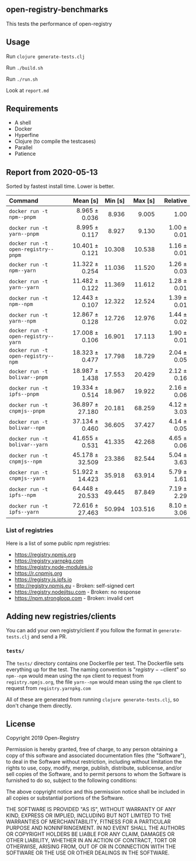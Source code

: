 ## open-registry-benchmarks

This tests the performance of open-registry

## Usage

Run `clojure generate-tests.clj`

Run `./build.sh`

Run `./run.sh`

Look at `report.md`

## Requirements

- A shell
- Docker
- Hyperfine
- Clojure (to compile the testcases)
- Parallel
- Patience

<!-- REPORT -->
## Report from 2020-05-13

Sorted by fastest install time. Lower is better.


| Command | Mean [s] | Min [s] | Max [s] | Relative |
|:---|---:|---:|---:|---:|
| `docker run -t npm--pnpm` | 8.965 ± 0.036 | 8.936 | 9.005 | 1.00 |
| `docker run -t yarn--pnpm` | 8.995 ± 0.117 | 8.927 | 9.130 | 1.00 ± 0.01 |
| `docker run -t open-registry--pnpm` | 10.401 ± 0.121 | 10.308 | 10.538 | 1.16 ± 0.01 |
| `docker run -t npm--yarn` | 11.322 ± 0.254 | 11.036 | 11.520 | 1.26 ± 0.03 |
| `docker run -t yarn--yarn` | 11.482 ± 0.122 | 11.369 | 11.612 | 1.28 ± 0.01 |
| `docker run -t npm--npm` | 12.443 ± 0.107 | 12.322 | 12.524 | 1.39 ± 0.01 |
| `docker run -t yarn--npm` | 12.867 ± 0.128 | 12.726 | 12.976 | 1.44 ± 0.02 |
| `docker run -t open-registry--yarn` | 17.008 ± 0.106 | 16.901 | 17.113 | 1.90 ± 0.01 |
| `docker run -t open-registry--npm` | 18.323 ± 0.477 | 17.798 | 18.729 | 2.04 ± 0.05 |
| `docker run -t bolivar--pnpm` | 18.987 ± 1.438 | 17.553 | 20.429 | 2.12 ± 0.16 |
| `docker run -t ipfs--pnpm` | 19.334 ± 0.514 | 18.967 | 19.922 | 2.16 ± 0.06 |
| `docker run -t cnpmjs--pnpm` | 36.897 ± 27.180 | 20.181 | 68.259 | 4.12 ± 3.03 |
| `docker run -t bolivar--npm` | 37.134 ± 0.460 | 36.605 | 37.427 | 4.14 ± 0.05 |
| `docker run -t bolivar--yarn` | 41.655 ± 0.531 | 41.335 | 42.268 | 4.65 ± 0.06 |
| `docker run -t cnpmjs--npm` | 45.178 ± 32.509 | 23.386 | 82.544 | 5.04 ± 3.63 |
| `docker run -t cnpmjs--yarn` | 51.922 ± 14.423 | 35.918 | 63.914 | 5.79 ± 1.61 |
| `docker run -t ipfs--npm` | 64.448 ± 20.533 | 49.445 | 87.849 | 7.19 ± 2.29 |
| `docker run -t ipfs--yarn` | 72.616 ± 27.463 | 50.994 | 103.516 | 8.10 ± 3.06 |
<!-- REPORT_END -->

### List of registries

Here is a list of some public npm registries:

- https://registry.npmjs.org
- https://registry.yarnpkg.com
- https://registry.node-modules.io
- https://r.cnpmjs.org
- https://registry.js.ipfs.io
- http://registry.npmjs.eu - Broken: self-signed cert
- https://registry.nodejitsu.com - Broken: no response
- https://npm.strongloop.com - Broken: invalid cert

## Adding new registries/clients

You can add your own registry/client if you follow the format in
`generate-tests.clj` and send a PR.

### `tests/`

The `tests/` directory contains one Dockerfile per test. The Dockerfile
sets everything up for the test. The naming convention is "$registry--$client"
so `npm--npm` would mean using the `npm` client to request from `registry.npmjs.org`,
the file `yarn--npm` would mean using the `npm` client to request from `registry.yarnpkg.com`

All of these are generated from running `clojure generate-tests.clj`, so don't
change them directly.

## License

Copyright 2019 Open-Registry

Permission is hereby granted, free of charge, to any person obtaining a copy of this software and associated documentation files (the "Software"), to deal in the Software without restriction, including without limitation the rights to use, copy, modify, merge, publish, distribute, sublicense, and/or sell copies of the Software, and to permit persons to whom the Software is furnished to do so, subject to the following conditions:

The above copyright notice and this permission notice shall be included in all copies or substantial portions of the Software.

THE SOFTWARE IS PROVIDED "AS IS", WITHOUT WARRANTY OF ANY KIND, EXPRESS OR IMPLIED, INCLUDING BUT NOT LIMITED TO THE WARRANTIES OF MERCHANTABILITY, FITNESS FOR A PARTICULAR PURPOSE AND NONINFRINGEMENT. IN NO EVENT SHALL THE AUTHORS OR COPYRIGHT HOLDERS BE LIABLE FOR ANY CLAIM, DAMAGES OR OTHER LIABILITY, WHETHER IN AN ACTION OF CONTRACT, TORT OR OTHERWISE, ARISING FROM, OUT OF OR IN CONNECTION WITH THE SOFTWARE OR THE USE OR OTHER DEALINGS IN THE SOFTWARE.

